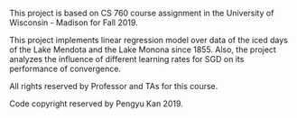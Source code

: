 This project is based on CS 760 course assignment in the University of Wisconsin - Madison for Fall 2019. 

This project implements linear regression model over data of the iced days of the Lake Mendota and the Lake Monona since 1855.
Also, the project analyzes the influence of different learning rates for SGD on its performance of convergence.

All rights reserved by Professor and TAs for this course.

Code copyright reserved by Pengyu Kan 2019.
